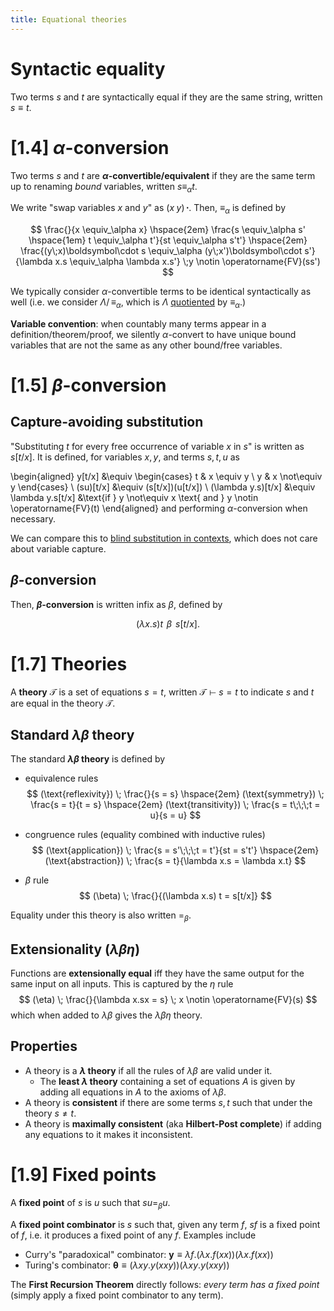 ```yaml
---
title: Equational theories
---
```


# Syntactic equality

Two terms $s$ and $t$ are syntactically equal if they are the same string,
written $s \equiv t$.

# [1.4] $\alpha$-conversion

Two terms $s$ and $t$ are **$\alpha$-convertible/equivalent** if they are the
same term up to renaming *bound* variables, written $s \equiv_\alpha t$.

We write "swap variables $x$ and $y$" as $(x\;y)\,\boldsymbol\cdot$. Then,
$\equiv_\alpha$ is defined by

$$
\frac{}{x \equiv_\alpha x}
\hspace{2em}
\frac{s \equiv_\alpha s' \hspace{1em} t \equiv_\alpha t'}{st \equiv_\alpha s't'}
\hspace{2em}
\frac{(y\;x)\boldsymbol\cdot s \equiv_\alpha (y\;x')\boldsymbol\cdot s'}
	{\lambda x.s \equiv_\alpha \lambda x.s'}
\;y \notin \operatorname{FV}(ss')
$$

We typically consider $\alpha$-convertible terms to be identical syntactically
as well (i.e. we consider $\Lambda/\!\!\equiv_\alpha$, which is $\Lambda$
[quotiented](https://en.wikipedia.org/wiki/Equivalence_class) by
$\equiv_\alpha$.)

**Variable convention**: when countably many terms appear in a
definition/theorem/proof, we silently $\alpha$-convert to have unique bound
variables that are not the same as any other bound/free variables.

# [1.5] $\beta$-conversion

## Capture-avoiding substitution

"Substituting $t$ for every free occurrence of variable $x$ in $s$" is written
as $s[t/x]$. It is defined, for variables $x, y$, and terms $s, t, u$ as

\begin{aligned}
y[t/x] &\equiv \begin{cases}
	t & x \equiv y \\
	y & x \not\equiv y
\end{cases} \\
(su)[t/x] &\equiv (s[t/x])(u[t/x]) \\
(\lambda y.s)[t/x] &\equiv \lambda y.s[t/x] &\text{if } y \not\equiv x \text{
	and } y \notin \operatorname{FV}(t)
\end{aligned}
and performing $\alpha$-conversion when necessary.

We can compare this to [blind substitution in contexts](syntax.html#contexts),
which does not care about variable capture.

## $\beta$-conversion

Then, **$\beta$-conversion** is written infix as $\beta$, defined by

$$(\lambda x.s)t \;\,\beta\,\; s[t/x].$$

# [1.7] Theories

A **theory** $\mathcal T$ is a set of equations $s = t$, written
$\mathcal T \vdash s = t$ to indicate $s$ and $t$ are equal in the theory
$\mathcal T$.

## Standard $\lambda\beta$ theory

The standard **$\lambda\beta$ theory** is defined by

* equivalence rules
$$
(\text{reflexivity}) \; \frac{}{s = s}
\hspace{2em}
(\text{symmetry}) \; \frac{s = t}{t = s}
\hspace{2em}
(\text{transitivity}) \; \frac{s = t\;\;\;t = u}{s = u}
$$

* congruence rules (equality combined with inductive rules)
$$
(\text{application}) \; \frac{s = s'\;\;\;t = t'}{st = s't'}
\hspace{2em}
(\text{abstraction}) \; \frac{s = t}{\lambda x.s = \lambda x.t}
$$

* $\beta$ rule
$$
(\beta) \; \frac{}{(\lambda x.s) t = s[t/x]}
$$

Equality under this theory is also written $=_\beta$.

## Extensionality ($\lambda\beta\eta$)

Functions are **extensionally equal** iff they have the same output for the same
input on all inputs. This is captured by the $\eta$ rule
$$
(\eta) \; \frac{}{\lambda x.sx = s} \; x \notin \operatorname{FV}(s)
$$
which when added to $\lambda\beta$ gives the $\lambda\beta\eta$ theory.

## Properties

* A theory is a **$\lambda$ theory** if all the rules of $\lambda\beta$ are
  valid under it.
	* The **least $\lambda$ theory** containing a set of equations $A$ is given
	  by adding all equations in $A$ to the axioms of $\lambda\beta$.
* A theory is **consistent** if there are some terms $s, t$ such that under the
  theory $s \neq t$.
* A theory is **maximally consistent** (aka **Hilbert-Post complete**) if adding
  any equations to it makes it inconsistent.

# [1.9] Fixed points

A **fixed point** of $s$ is $u$ such that $s u =_\beta u$.

A **fixed point combinator** is $s$ such that, given any term $f$, $sf$ is a
fixed point of $f$, i.e. it produces a fixed point of any $f$. Examples include

* Curry's "paradoxical" combinator:
  $\mathbf y \equiv \lambda f.(\lambda x.f(xx))(\lambda x.f(xx))$
* Turing's combinator:
  $\bm \theta \equiv (\lambda xy.y(xxy))(\lambda xy.y(xxy))$

The **First Recursion Theorem** directly follows: *every term has a fixed
point* (simply apply a fixed point combinator to any term).

